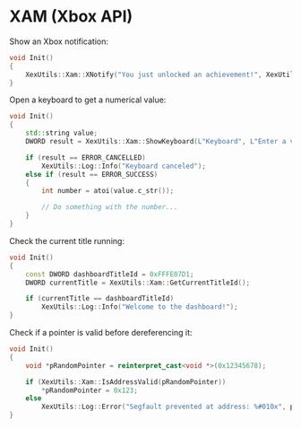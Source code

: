 # XAM (Xbox API)

Show an Xbox notification:
```C++
void Init()
{
    XexUtils::Xam::XNotify("You just unlocked an achievement!", XexUtils::XNOTIFYQUEUEUI_TYPE::XNOTIFYUI_TYPE_ACHIEVEMENT);
}
```

Open a keyboard to get a numerical value:
```C++
void Init()
{
    std::string value;
    DWORD result = XexUtils::Xam::ShowKeyboard(L"Keyboard", L"Enter a value", L"123", value, 3, VKBD_LATIN_NUMERIC);

    if (result == ERROR_CANCELLED)
        XexUtils::Log::Info("Keyboard canceled");
    else if (result == ERROR_SUCCESS)
    {
        int number = atoi(value.c_str());

        // Do something with the number...
    }
}
```

Check the current title running:
```C++
void Init()
{
    const DWORD dashboardTitleId = 0xFFFE07D1;
    DWORD currentTitle = XexUtils::Xam::GetCurrentTitleId();

    if (currentTitle == dashboardTitleId)
        XexUtils::Log::Info("Welcome to the dashboard!");
}
```

Check if a pointer is valid before dereferencing it:
```C++
void Init()
{
    void *pRandomPointer = reinterpret_cast<void *>(0x12345678);

    if (XexUtils::Xam::IsAddressValid(pRandomPointer))
        *pRandomPointer = 0x123;
    else
        XexUtils::Log::Error("Segfault prevented at address: %#010x", pRandomPointer);
}
```
